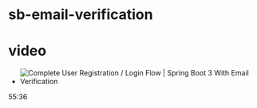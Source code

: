 # sb-email-verification

# video
* ![Complete User Registration / Login Flow | Spring Boot 3 With Email Verification](https://www.youtube.com/watch?v=7bIx4B5XhIA)

55:36